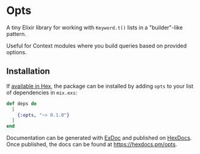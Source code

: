 # Opts

A tiny Elixir library for working with `Keyword.t()` lists
in a "builder"-like pattern.

Useful for Context modules where you build queries based on provided options.

## Installation

If [available in Hex](https://hex.pm/docs/publish), the package can be installed
by adding `opts` to your list of dependencies in `mix.exs`:

```elixir
def deps do
  [
    {:opts, "~> 0.1.0"}
  ]
end
```

Documentation can be generated with [ExDoc](https://github.com/elixir-lang/ex_doc)
and published on [HexDocs](https://hexdocs.pm). Once published, the docs can
be found at <https://hexdocs.pm/opts>.
